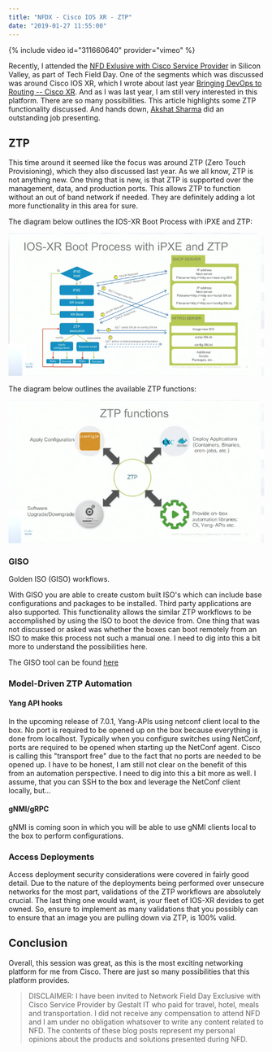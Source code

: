 ```yaml
---
title: "NFDX - Cisco IOS XR - ZTP"
date: "2019-01-27 11:55:00"
---
```


{% include video id="311660640" provider="vimeo" %}

Recently, I attended the [NFD Exlusive with Cisco Service Provider](https://techfieldday.com/event/nfdxcsp1/)
in Silicon Valley, as part of Tech Field Day. One of the segments which was
discussed was around Cisco IOS XR, which I wrote about last year
[Bringing DevOps to Routing -- Cisco XR](https://everythingshouldbevirtual.com/bringing-devops-to-routing-cisco-xr/).
And as I was last year, I am still very interested in this platform. There are
so many possibilities. This article highlights some ZTP functionality
discussed. And hands down, [Akshat Sharma](https://twitter.com/irakshat) did an
outstanding job presenting.

## ZTP

This time around it seemed like the focus was around ZTP (Zero Touch Provisioning),
which they also discussed last year. As we all know, ZTP is not anything new. One
thing that is new, is that ZTP is supported over the management, data, and
production ports. This allows ZTP to function without an out of band network if
needed. They are definitely adding a lot more functionality in this area for sure.

The diagram below outlines the IOS-XR Boot Process with iPXE and ZTP:

![IOS-XR Boot Process with iPXE and ZTP](../../images/2019/01/IOS-XR_Boot_Process_with_iPXE_and_ZTP.png)

The diagram below outlines the available ZTP functions:

![ZTP Functions](../../images/2019/01/ztp_functions.png)

### GISO

Golden ISO (GISO) workflows.

With GISO you are able to create custom built ISO's which can include base
configurations and packages to be installed. Third party applications are also
supported. This functionality allows the similar ZTP workflows to be accomplished
by using the ISO to boot the device from. One thing that was not discussed or
asked was whether the boxes can boot remotely from an ISO to make this process
not such a manual one. I need to dig into this a bit more to understand the
possibilities here.

The GISO tool can be found [here](https://github.com/ios-xr/gisobuild)

### Model-Driven ZTP Automation

#### Yang API hooks

In the upcoming release of 7.0.1, Yang-APIs using netconf client local to the box.
No port is required to be opened up on the box because everything is done from
localhost. Typically when you configure switches using NetConf, ports are required
to be opened when starting up the NetConf agent. Cisco is calling this "transport
free" due to the fact that no ports are needed to be opened up. I have to be
honest, I am still not clear on the benefit of this from an automation
perspective. I need to dig into this a bit more as well. I assume, that you
can SSH to the box and leverage the NetConf client locally, but...

#### gNMI/gRPC

gNMI is coming soon in which you will be able to use gNMI clients local to the
box to perform configurations.

### Access Deployments

Access deployment security considerations were covered in fairly good detail.
Due to the nature of the deployments being performed over unsecure networks for
the most part, validations of the ZTP workflows are absolutely crucial. The
last thing one would want, is your fleet of IOS-XR devides to get owned. So,
ensure to implement as many validations that you possibly can to ensure that
an image you are pulling down via ZTP, is 100% valid.

## Conclusion

Overall, this session was great, as this is the most exciting networking
platform for me from Cisco. There are just so many possibilities that this
platform provides.

> DISCLAIMER: I have been invited to Network Field Day Exclusive with Cisco
> Service Provider by Gestalt IT who paid for travel, hotel, meals and
> transportation. I did not receive any compensation to attend NFD and I am
> under no obligation whatsover to write any content related to NFD. The
> contents of these blog posts represent my personal opinions about the
> products and solutions presented during NFD.
